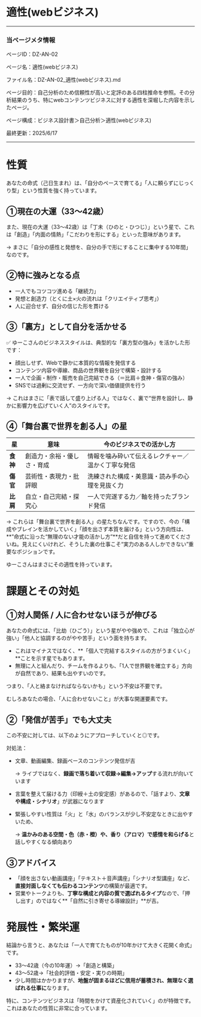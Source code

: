 # 適性(webビジネス)

---

### 当ページメタ情報

ページID：DZ-AN-02

ページ名：適性(webビジネス)

ファイル名：DZ-AN-02_適性(webビジネス).md

ページ目的：自己分析のため信頼性が高いと定評のある四柱推命を参照。その分析結果のうち、特にwebコンテンツビジネスに対する適性を深堀した内容を示したページ。

ページ構成：ビジネス設計書＞自己分析＞適性(webビジネス)

最終更新：2025/6/17

---

# 性質

あなたの命式（己日生まれ）は、「自分のペースで育てる」「人に頼らずにじっくり型」という性質を強く持っています。

## ①現在の大運（33〜42歳）

また、現在の大運（33〜42歳）は「丁未（ひのと・ひつじ）」という星で、これは「創造」「内面の情熱」「こだわりを形にする」といった意味があります。

→ まさに「自分の感性と発想を、自分の手で形にすることに集中する10年間」なのです。

## ②特に強みとなる点

- 一人でもコツコツ進める「継続力」
- 発想と創造力（とくに土×火の流れは「クリエイティブ思考」）
- 人に迎合せず、自分の信じた形を貫ける

## ③「裏方」として自分を活かせる

✅ ゆーこさんのビジネススタイルは、典型的な「裏方型の強み」を活かした形です：

- 顔出しせず、Webで静かに本質的な情報を発信する
- コンテンツ内容や導線、商品の世界観を自分で構築・設計する
- 一人で企画・制作・販売を自己完結できる（＝比肩＋食神・傷官の強み）
- SNSでは過剰に交流せず、一方向で深い価値提供を行う

→ これはまさに「表で話して盛り上げる人」ではなく、裏で“世界を設計し、静かに影響力を広げていく人”のスタイルです。

## ④「舞台裏で世界を創る人」の星

| **星** | **意味** | **今のビジネスでの活かし方** |
| --- | --- | --- |
| **食神** | 創造力・余裕・優しさ・育成 | 情報を噛み砕いて伝えるレクチャー／温かく丁寧な発信 |
| **傷官** | 芸術性・表現力・批評眼 | 洗練された構成・美意識・読み手の心理を見抜く力 |
| **比肩** | 自立・自己完結・探究心 | 一人で完遂する力／軸を持ったブランド発信 |

→ これらは「舞台裏で世界を創る人」の星たちなんです。ですので、今の「構成やブレインを活かしていく」「顔を出さず本質を届ける」という方向性は、**”命式に沿った“無理のない才能の活かし方”**だと自信を持って進めてくださいね。見えにくいけれど、そうした裏の仕事こそ“実力のある人しかできない”重要なポジションです。

ゆーこさんはまさにその適性を持っています。

# 課題とその対処

## ①対人関係 / 人に合わせないほうが伸びる

あなたの命式には、「比劫（ひごう）」という星がやや強めで、これは「独立心が強い」「他人と協調するのがやや苦手」という面を持ちます。

- これはマイナスではなく、**「個人で完結するスタイルの方がうまくいく」**ことを示す星でもあります。
- 無理に人と組んだり、チームを作るよりも、「1人で世界観を確立する」方向が自然であり、結果も出やすいのです。

つまり、「人と絡まなければならないかも」という不安は不要です。

むしろあなたの場合、「人に合わせないこと」が大事な開運要素です。

## ②「発信が苦手」でも大丈夫

この不安に対しては、以下のようにアプローチしていくと◎です。

対処法：

- 文章、動画編集、録画ベースのコンテンツ発信が吉
    
    → ライブではなく、**録画で落ち着いて収録→編集→アップ**する流れが向いています
    
- 言葉を整えて届ける力（印綬＋土の安定感）があるので、「話すより、**文章や構成・シナリオ**」が武器になります
- 緊張しやすい性質は「火」と「水」のバランスが少し不安定なときに出やすいため、
    
    → **温かみのある空間・色（赤・橙）や、香り（アロマ）で感情を和らげる**と話しやすくなる傾向あり
    

## ③アドバイス

- 「顔を出さない動画講座」「テキスト＋音声講座」「シナリオ型講座」など、**直接対面しなくても伝わるコンテンツ**の構築が最適です。
- 営業やトークよりも、**丁寧な構成と内容の質で選ばれるタイプ**なので、「押し出す」のではなく**「自然に引き寄せる導線設計」**が吉。

# 発展性・繁栄運

結論から言うと、あなたは「一人で育てたものが10年かけて大きく花開く命式」です。

- 33〜42歳（今の10年運）→「創造と構築」
- 43〜52歳→「社会的評価・安定・実りの時期」
- 少し時間はかかりますが、**地盤が固まるほどに信用が蓄積され、無理なく選ばれる仕事に**なります。

特に、コンテンツビジネスは「時間をかけて資産化されていく」のが特徴です。これはあなたの性質に非常に合っています。
